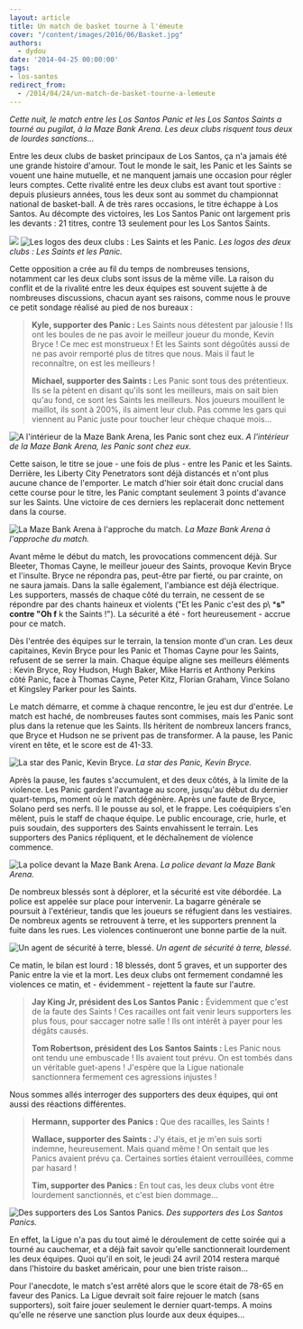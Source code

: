 ```yaml
---
layout: article
title: Un match de basket tourne à l'émeute
cover: "/content/images/2016/06/Basket.jpg"
authors:
  - dydou
date: '2014-04-25 00:00:00'
tags:
- los-santos
redirect_from:
  - /2014/04/24/un-match-de-basket-tourne-a-lemeute
---
```


_Cette nuit, le match entre les Los Santos Panic et les Los Santos Saints a tourné au pugilat, à la Maze Bank Arena. Les deux clubs risquent tous deux de lourdes sanctions..._

Entre les deux clubs de basket principaux de Los Santos, ça n'a jamais été une grande histoire d'amour. Tout le monde le sait, les Panic et les Saints se vouent une haine mutuelle, et ne manquent jamais une occasion pour régler leurs comptes. Cette rivalité entre les deux clubs est avant tout sportive : depuis plusieurs années, tous les deux sont au sommet du championnat national de basket-ball. A de très rares occasions, le titre échappe à Los Santos. Au décompte des victoires, les Los Santos Panic ont largement pris les devants : 21 titres, contre 13 seulement pour les Los Santos Saints.

![](/content/images/2016/06/Basket8.png)
![Les logos des deux clubs : Les Saints et les Panic.](/content/images/2016/06/Basket9.jpg)
_Les logos des deux clubs : Les Saints et les Panic._

Cette opposition a crée au fil du temps de nombreuses tensions, notamment car les deux clubs sont issus de la même ville. La raison du conflit et de la rivalité entre les deux équipes est souvent sujette à de nombreuses discussions, chacun ayant ses raisons, comme nous le prouve ce petit sondage réalisé au pied de nos bureaux :

> **Kyle, supporter des Panic :** Les Saints nous détestent par jalousie ! Ils ont les boules de ne pas avoir le meilleur joueur du monde, Kevin Bryce ! Ce mec est monstrueux ! Et les Saints sont dégoûtés aussi de ne pas avoir remporté plus de titres que nous. Mais il faut le reconnaître, on est les meilleurs !
> 
> **Michael, supporter des Saints :** Les Panic sont tous des prétentieux. Ils se la pètent en disant qu'ils sont les meilleurs, mais on sait bien qu'au fond, ce sont les Saints les meilleurs. Nos joueurs mouillent le maillot, ils sont à 200%, ils aiment leur club. Pas comme les gars qui viennent au Panic juste pour toucher leur chèque chaque mois...

![A l'intérieur de la Maze Bank Arena, les Panic sont chez eux.](/content/images/2016/06/Basket7.jpg)
_A l'intérieur de la Maze Bank Arena, les Panic sont chez eux._

Cette saison, le titre se joue - une fois de plus - entre les Panic et les Saints. Derrière, les Liberty City Penetrators sont déjà distancés et n'ont plus aucune chance de l'emporter. Le match d'hier soir était donc crucial dans cette course pour le titre, les Panic comptant seulement 3 points d'avance sur les Saints. Une victoire de ces derniers les replacerait donc nettement dans la course.

![La Maze Bank Arena à l'approche du match.](/content/images/2016/06/Basket2.jpg)
_La Maze Bank Arena à l'approche du match._

Avant même le début du match, les provocations commencent déjà. Sur Bleeter, Thomas Cayne, le meilleur joueur des Saints, provoque Kevin Bryce et l'insulte. Bryce ne répondra pas, peut-être par fierté, ou par crainte, on ne saura jamais. Dans la salle également, l'ambiance est déjà électrique. Les supporters, massés de chaque côté du terrain, ne cessent de se répondre par des chants haineux et violents ("Et les Panic c'est des p\ ***s" contre "Oh f** k the Saints !"). La sécurité a été - fort heureusement - accrue pour ce match.

Dès l'entrée des équipes sur le terrain, la tension monte d'un cran. Les deux capitaines, Kevin Bryce pour les Panic et Thomas Cayne pour les Saints, refusent de se serrer la main. Chaque équipe aligne ses meilleurs éléments : Kevin Bryce, Roy Hudson, Hugh Baker, Mike Harris et Anthony Perkins côté Panic, face à Thomas Cayne, Peter Kitz, Florian Graham, Vince Solano et Kingsley Parker pour les Saints.

Le match démarre, et comme à chaque rencontre, le jeu est dur d'entrée. Le match est haché, de nombreuses fautes sont commises, mais les Panic sont plus dans la retenue que les Saints. Ils héritent de nombreux lancers francs, que Bryce et Hudson ne se privent pas de transformer. A la pause, les Panic virent en tête, et le score est de 41-33.

![La star des Panic, Kevin Bryce.](/content/images/2016/06/Basket6.jpg)
_La star des Panic, Kevin Bryce._

Après la pause, les fautes s'accumulent, et des deux côtés, à la limite de la violence. Les Panic gardent l'avantage au score, jusqu'au début du dernier quart-temps, moment où le match dégénère. Après une faute de Bryce, Solano perd ses nerfs. Il le pousse au sol, et le frappe. Les coéquipiers s'en mêlent, puis le staff de chaque équipe. Le public encourage, crie, hurle, et puis soudain, des supporters des Saints envahissent le terrain. Les supporters des Panics répliquent, et le déchaînement de violence commence.

![La police devant la Maze Bank Arena.](/content/images/2016/06/Basket3.jpg)
_La police devant la Maze Bank Arena._

De nombreux blessés sont à déplorer, et la sécurité est vite débordée. La police est appelée sur place pour intervenir. La bagarre générale se poursuit à l'extérieur, tandis que les joueurs se réfugient dans les vestiaires. De nombreux agents se retrouvent à terre, et les supporters prennent la fuite dans les rues. Les violences continueront une bonne partie de la nuit.

![Un agent de sécurité à terre, blessé.](/content/images/2016/06/Basket5.jpg)
_Un agent de sécurité à terre, blessé._

Ce matin, le bilan est lourd : 18 blessés, dont 5 graves, et un supporter des Panic entre la vie et la mort. Les deux clubs ont fermement condamné les violences ce matin, et - évidemment - rejettent la faute sur l'autre.

> **Jay King Jr, président des Los Santos Panic :** Évidemment que c'est de la faute des Saints ! Ces racailles ont fait venir leurs supporters les plus fous, pour saccager notre salle ! Ils ont intérêt à payer pour les dégâts causés.
> 
> **Tom Robertson, président des Los Santos Saints :** Les Panic nous ont tendu une embuscade ! Ils avaient tout prévu. On est tombés dans un véritable guet-apens ! J'espère que la Ligue nationale sanctionnera fermement ces agressions injustes !

Nous sommes allés interroger des supporters des deux équipes, qui ont aussi des réactions différentes.

> **Hermann, supporter des Panics :** Que des racailles, les Saints !
> 
> **Wallace, supporter des Saints :** J'y étais, et je m'en suis sorti indemne, heureusement. Mais quand même ! On sentait que les Panics avaient prévu ça. Certaines sorties étaient verrouillées, comme par hasard !
> 
> **Tim, supporter des Panics :** En tout cas, les deux clubs vont être lourdement sanctionnés, et c'est bien dommage...

![Des supporters des Los Santos Panics.](/content/images/2016/06/Basket4.jpg)
_Des supporters des Los Santos Panics._

En effet, la Ligue n'a pas du tout aimé le déroulement de cette soirée qui a tourné au cauchemar, et a déjà fait savoir qu'elle sanctionnerait lourdement les deux équipes. Quoi qu'il en soit, le jeudi 24 avril 2014 restera marqué dans l'histoire du basket américain, pour une bien triste raison...

Pour l'anecdote, le match s'est arrêté alors que le score était de 78-65 en faveur des Panics. La Ligue devrait soit faire rejouer le match (sans supporters), soit faire jouer seulement le dernier quart-temps. A moins qu'elle ne réserve une sanction plus lourde aux deux équipes...